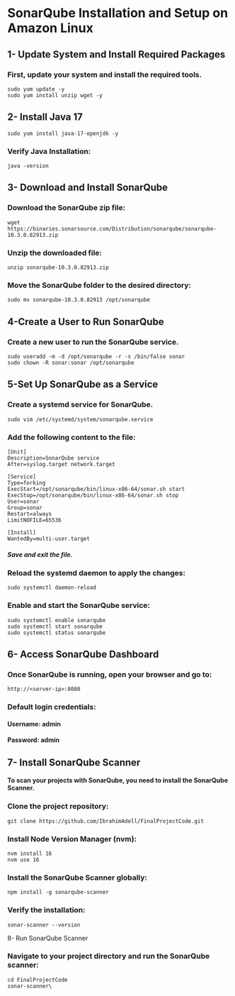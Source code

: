 # SonarQube Installation and Setup on Amazon Linux
## 1- Update System and Install Required Packages
### First, update your system and install the required tools.
```
sudo yum update -y
sudo yum install unzip wget -y
```
## 2- Install Java 17
```
sudo yum install java-17-openjdk -y
```
### Verify Java Installation:
```
java -version
```
## 3- Download and Install SonarQube
### Download the SonarQube zip file:
```
wget https://binaries.sonarsource.com/Distribution/sonarqube/sonarqube-10.3.0.82913.zip
```
### Unzip the downloaded file:
```
unzip sonarqube-10.3.0.82913.zip
```
### Move the SonarQube folder to the desired directory:
```
sudo mv sonarqube-10.3.0.82913 /opt/sonarqube
```
## 4-Create a User to Run SonarQube
### Create a new user to run the SonarQube service.
```
sudo useradd -m -d /opt/sonarqube -r -s /bin/false sonar
sudo chown -R sonar:sonar /opt/sonarqube
```
## 5-Set Up SonarQube as a Service
### Create a systemd service for SonarQube.
```
sudo vim /etc/systemd/system/sonarqube.service
```
### Add the following content to the file:
```
[Unit]
Description=SonarQube service
After=syslog.target network.target

[Service]
Type=forking
ExecStart=/opt/sonarqube/bin/linux-x86-64/sonar.sh start
ExecStop=/opt/sonarqube/bin/linux-x86-64/sonar.sh stop
User=sonar
Group=sonar
Restart=always
LimitNOFILE=65536

[Install]
WantedBy=multi-user.target
```
##### Save and exit the file.

### Reload the systemd daemon to apply the changes:
```
sudo systemctl daemon-reload
```
### Enable and start the SonarQube service:
```
sudo systemctl enable sonarqube
sudo systemctl start sonarqube
sudo systemctl status sonarqube
```
## 6- Access SonarQube Dashboard
### Once SonarQube is running, open your browser and go to:
```
http://<server-ip>:8080
```
### Default login credentials:
#### Username: admin
#### Password: admin
## 7- Install SonarQube Scanner
#### To scan your projects with SonarQube, you need to install the SonarQube Scanner.
### Clone the project repository:
```
git clone https://github.com/IbrahimAdell/FinalProjectCode.git
```
### Install Node Version Manager (nvm):
```
nvm install 16
nvm use 16
```
### Install the SonarQube Scanner globally:
```
npm install -g sonarqube-scanner
```
### Verify the installation:
```
sonar-scanner --version
```
8- Run SonarQube Scanner
### Navigate to your project directory and run the SonarQube scanner:
```
cd FinalProjectCode
sonar-scanner\
``` 
